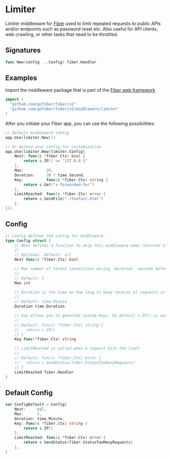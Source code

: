 # Limiter

Limiter middleware for [Fiber](https://github.com/gofiber/fiber) used to limit repeated requests to public APIs and/or endpoints such as password reset etc. Also useful for API clients, web crawling, or other tasks that need to be throttled.

## Signatures

```go
func New(config ...Config) fiber.Handler
```

## Examples

Import the middleware package that is part of the [Fiber web framework](https://github.com/gofiber/fiber)

```go
import (
  "github.com/gofiber/fiber/v2"
  "github.com/gofiber/fiber/v2/middleware/limiter"
)
```

After you initiate your Fiber app, you can use the following possibilities:

```go
// Default middleware config
app.Use(limiter.New())

// Or extend your config for customization
app.Use(limiter.New(limiter.Config{
	Next: func(c *fiber.Ctx) bool {
		return c.IP() == "127.0.0.1"
	},
	Max:          20,
	Duration:     30 * time.Second,
	Key:          func(c *fiber.Ctx) string {
		return c.Get("x-forwarded-for")
	},
	LimitReached: func(c *fiber.Ctx) error {
		return c.SendFile("./toofast.html")
	},
}))
```

## Config

```go
// Config defines the config for middleware.
type Config struct {
	// Next defines a function to skip this middleware when returned true.
	//
	// Optional. Default: nil
	Next func(c *fiber.Ctx) bool

	// Max number of recent connections during `Duration` seconds before sending a 429 response
	//
	// Default: 5
	Max int

	// Duration is the time on how long to keep records of requests in memory
	//
	// Default: time.Minute
	Duration time.Duration

	// Key allows you to generate custom keys, by default c.IP() is used
	//
	// Default: func(c *fiber.Ctx) string {
	//   return c.IP()
	// }
	Key func(*fiber.Ctx) string

	// LimitReached is called when a request hits the limit
	//
	// Default: func(c *fiber.Ctx) error {
	//   return c.SendStatus(fiber.StatusTooManyRequests)
	// }
	LimitReached fiber.Handler
}
```

## Default Config

```go
var ConfigDefault = Config{
	Next:     nil,
	Max:      5,
	Duration: time.Minute,
	Key: func(c *fiber.Ctx) string {
		return c.IP()
	},
	LimitReached: func(c *fiber.Ctx) error {
		return c.SendStatus(fiber.StatusTooManyRequests)
	},
}
```

